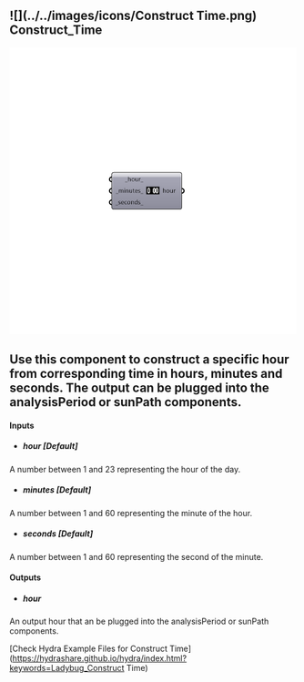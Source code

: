 ## ![](../../images/icons/Construct Time.png) Construct_Time

![](../../images/components/Construct_Time.png)

Use this component to construct a specific hour from corresponding time in hours, minutes and seconds.  The output can be plugged into the analysisPeriod or sunPath components.
 -
 

#### Inputs
* ##### _hour_ [Default]
A number between 1 and 23 representing the hour of the day.
* ##### _minutes_ [Default]
A number between 1 and 60 representing the minute of the hour.
* ##### _seconds_ [Default]
A number between 1 and 60 representing the second of the minute.

#### Outputs
* ##### hour
An output hour that an be plugged into the analysisPeriod or sunPath components.


[Check Hydra Example Files for Construct Time](https://hydrashare.github.io/hydra/index.html?keywords=Ladybug_Construct Time)